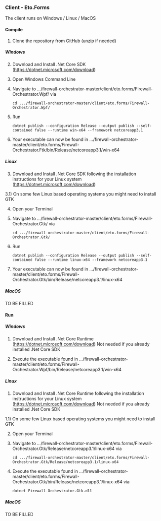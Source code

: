 ### Client - Eto.Forms
The client runs on Windows / Linux / MacOS

#### Compile
1) Clone the repository from GitHub (unzip if needed)

##### Windows

2) Download and Install .Net Core SDK (https://dotnet.microsoft.com/download)

4) Open Windows Command Line 

5) Navigate to .../firewall-orchestrator-master/client/eto.forms/Firewall-Orchestrator.Wpf/ via
       
       cd .../firewall-orchestrator-master/client/eto.forms/Firewall-Orchestrator.Wpf/
       
6) Run
       
       dotnet publish --configuration Release --output publish --self-contained false --runtime win-x64 --framework netcoreapp3.1
       
7) Your executable can now be found in .../firewall-orchestrator-master/client/eto.forms/Firewall-Orchestrator.Ftk/bin/Release/netcoreapp3.1/win-x64       
       
##### Linux

3) Download and Install .Net Core SDK following the installation instructions for your Linux system (https://dotnet.microsoft.com/download)

3.1) On some few Linux based operating systems you might need to install GTK

4) Open your Terminal

5) Navigate to .../firewall-orchestrator-master/client/eto.forms/Firewall-Orchestrator.Gtk/ via

       cd .../firewall-orchestrator-master/client/eto.forms/Firewall-Orchestrator.Gtk/       

6) Run 

       dotnet publish --configuration Release --output publish --self-contained false --runtime linux-x64 --framework netcoreapp3.1
       
7) Your executable can now be found in .../firewall-orchestrator-master/client/eto.forms/Firewall-Orchestrator.Gtk/bin/Release/netcoreapp3.1/linux-x64  

##### MacOS

TO BE FILLED

#### Run

##### Windows

1) Download and Install .Net Core Runtime (https://dotnet.microsoft.com/download)
Not needed if you already installed .Net Core SDK

2) Execute the executable found in .../firewall-orchestrator-master/client/eto.forms/Firewall-Orchestrator.Wpf/bin/Release/netcoreapp3.1/win-x64   

##### Linux

1) Download and Install .Net Core Runtime following the installation instructions for your Linux system (https://dotnet.microsoft.com/download)
Not needed if you already installed .Net Core SDK

1.1) On some few Linux based operating systems you might need to install GTK

2) Open your Terminal

3) Navigate to .../firewall-orchestrator-master/client/eto.forms/Firewall-Orchestrator.Gtk/Release/netcoreapp3.1/linux-x64 via

       cd .../firewall-orchestrator-master/client/eto.forms/Firewall-Orchestrator.Gtk/Release/netcoreapp3.1/linux-x64    

4) Execute the executable found in .../firewall-orchestrator-master/client/eto.forms/Firewall-Orchestrator.Gtk/bin/Release/netcoreapp3.1/linux-x64 via
       
       dotnet Firewall-Orchestrator.Gtk.dll
              
##### MacOS

TO BE FILLED
